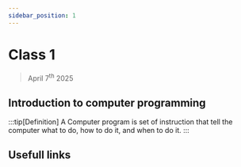```yaml
---
sidebar_position: 1
---
```



# Class 1
> April 7<sup>th</sup> 2025

## Introduction to computer programming

:::tip[Definition]
A Computer program is set of instruction that tell the computer what to do, how to do it, and when to do it.
:::


## Usefull links

